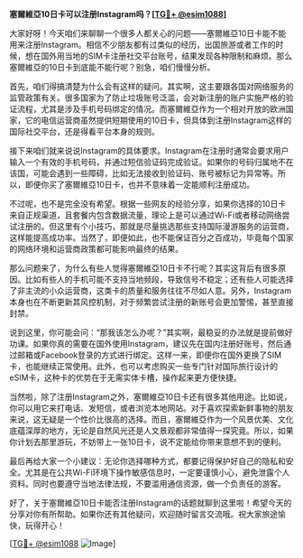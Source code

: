 **塞爾維亞10日卡可以注册Instagram吗？[[TG💪+ @esim1088](https://t.me/s/esim1088)]**

大家好呀！今天咱们来聊聊一个很多人都关心的问题——塞爾維亞10日卡能不能用来注册Instagram。相信不少朋友都有过类似的经历，出国旅游或者工作的时候，想在国外用当地的SIM卡注册社交平台账号，结果发现各种限制和麻烦。那么塞爾維亞的10日卡到底能不能行呢？别急，咱们慢慢分析。

首先，咱们得搞清楚为什么会有这样的疑问。其实啊，这主要跟各国对网络服务的监管政策有关。很多国家为了防止垃圾账号泛滥，会对新注册的账户实施严格的验证流程，尤其是涉及手机号码绑定的情况。而塞爾維亞作为一个相对开放的欧洲国家，它的电信运营商虽然提供短期使用的10日卡，但具体到注册Instagram这样的国际社交平台，还是得看平台本身的规则。

接下来咱们就来说说Instagram的具体要求。Instagram在注册时通常会要求用户输入一个有效的手机号码，并通过短信验证码完成验证。如果你的号码归属地不在该国，可能会遇到一些障碍，比如无法接收到验证码、账号被标记为异常等。所以，即便你买了塞爾維亞10日卡，也并不意味着一定能顺利注册成功。

不过呢，也不是完全没有希望。根据一些网友的经验分享，如果你选择的10日卡来自正规渠道，且套餐内包含数据流量，理论上是可以通过Wi-Fi或者移动网络尝试注册的。但这里有个小技巧，那就是尽量挑选那些支持国际漫游服务的运营商，这样能提高成功率。当然了，即便如此，也不能保证百分之百成功，毕竟每个国家的网络环境和运营商政策都可能影响最终的结果。

那么问题来了，为什么有些人觉得塞爾維亞10日卡不行呢？其实这背后有很多原因。比如有些人的手机可能不支持当地频段，导致信号不稳定；还有些人可能选择了非主流的小众运营商，这类卡的质量和服务往往不尽如人意。另外，Instagram本身也在不断更新其风控机制，对于频繁尝试注册的新账号会更加警惕，甚至直接封禁。

说到这里，你可能会问：“那我该怎么办呢？”其实啊，最稳妥的办法就是提前做好功课。如果你真的需要在国外使用Instagram，建议先在国内注册好账号，然后通过邮箱或Facebook登录的方式进行绑定。这样一来，即便你在国外更换了SIM卡，也能继续正常使用。此外，也可以考虑购买一些专门针对国际旅行设计的eSIM卡，这种卡的优势在于无需实体卡槽，操作起来更方便快捷。

当然啦，除了注册Instagram之外，塞爾維亞10日卡还有很多其他用途。比如说，你可以用它来打电话、发短信，或者浏览本地网站。对于喜欢探索新鲜事物的朋友来说，这无疑是一个性价比很高的选择。而且，塞爾維亞作为一个风景优美、文化底蕴深厚的地方，无论是自然风光还是人文景观都非常值得一探究竟。所以，如果你计划去那里游玩，不妨带上一张10日卡，说不定能给你带来意想不到的便利。

最后再给大家一个小建议：无论你选择哪种方式，都要记得保护好自己的隐私和安全。尤其是在公共Wi-Fi环境下操作敏感信息时，一定要谨慎小心，避免泄露个人资料。同时也要遵守当地法律法规，不要滥用通信资源，做一个负责任的游客。

好了，关于塞爾維亞10日卡能否注册Instagram的话题就聊到这里啦！希望今天的分享对你有所帮助。如果你还有其他疑问，欢迎随时留言交流哦。祝大家旅途愉快，玩得开心！

[[TG💪+ @esim1088](https://t.me/s/esim1088) ![Image](https://i.postimg.cc/4NQfJmqS/Snipaste-2025-05-13-00-14-12.png)]